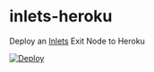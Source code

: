 # inlets-heroku
Deploy an [Inlets](https://inlets.dev) Exit Node to Heroku

[![Deploy](https://www.herokucdn.com/deploy/button.svg)](https://heroku.com/deploy)
